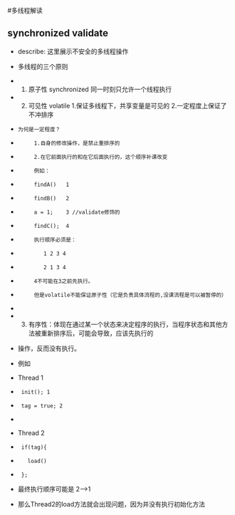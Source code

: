#多线程解读
## synchronized validate
 * describe: 这里展示不安全的多线程操作
 * 多线程的三个原则
 * 1. 原子性 synchronized 同一时刻只允许一个线程执行
 * 2. 可见性 volatile 1.保证多线程下，共享变量是可见的 2.一定程度上保证了不冲排序
 *     为何是一定程度？
 *          1.自身的修改操作，是禁止重排序的
 *          2.在它前面执行的和在它后面执行的，这个顺序补课改变
 *          例如：
 *          findA()   1
 *          findB()   2
 *          a = 1;    3 //validate修饰的
 *          findC();  4
 *          执行顺序必须是：
 *             1 2 3 4
 *             2 1 3 4
 *          4不可能在3之前先执行。
 *          但是volatile不能保证原子性（它是负责具体流程的,没课流程是可以被暂停的）
 *          
 * 3. 有序性：体现在通过某一个状态来决定程序的执行，当程序状态和其他方法被重新排序后，可能会导致，应该先执行的
 * 操作，反而没有执行。
 * 例如
 * Thread 1
 *      init(); 1
 *      tag = true; 2
 *
 * Thread 2
 *      if(tag){
 *        load()
 *      };
 * 最终执行顺序可能是  2-->1

 * 那么Thread2的load方法就会出现问题，因为并没有执行初始化方法
 